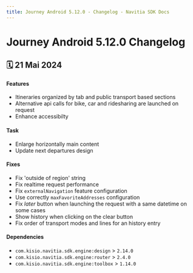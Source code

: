 ```yaml
---
title: Journey Android 5.12.0 - Changelog - Navitia SDK Docs
---
```


# Journey Android 5.12.0 Changelog

<h2>🗓 21 Mai 2024</h2>

#### Features
- Itineraries organized by tab and public transport based sections
- Alternative api calls for bike, car and ridesharing are launched on request
- Enhance accessibilty

#### Task
- Enlarge horizontally main content
- Update next departures design

#### Fixes
- Fix 'outside of region' string
- Fix realtime request performance
- Fix `externalNavigation` feature configuration
- Use correctly `maxFavoriteAddresses` configuration
- Fix _later_ button when launching the request with a same datetime on some cases
- Show history when clicking on the clear button
- Fix order of transport modes and lines for an history entry

#### Dependencies
- `com.kisio.navitia.sdk.engine:design` > `2.14.0`
- `com.kisio.navitia.sdk.engine:router` > `2.4.0`
- `com.kisio.navitia.sdk.engine:toolbox` > `1.14.0`
